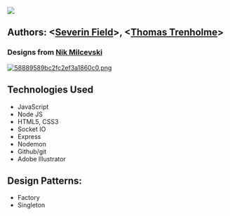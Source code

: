 
![](https://github.com/sevdeawesome/831poker/blob/main/art/new_logo.jpg)


## Authors: <[Severin Field](https://github.com/sevdeawesome)>, <[Thomas Trenholme](https://github.com/thomastrenholme)>

### Designs from [Nik Milcevski](https://www.newgrafik.us/)
 


[![58889589bc2fc2ef3a1860c0.png](https://i.postimg.cc/PxHRMC70/58889589bc2fc2ef3a1860c0.png)](https://postimg.cc/06tnkyPC)


## Technologies Used
- JavaScript
- Node JS
- HTML5, CSS3
- Socket IO
- Express
- Nodemon
- Github/git
- Adobe Illustrator


## Design Patterns:
 - Factory 
 - Singleton
 
 


